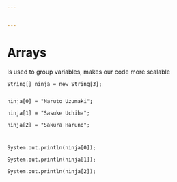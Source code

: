 ```yaml
---


---
```


<h1 id="arrays">Arrays</h1>
<p>Is used to group variables, makes our code more scalable</p>
<pre><code>String[] ninja = new String[3];  
  
ninja[0] = "Naruto Uzumaki";  
ninja[1] = "Sasuke Uchiha";  
ninja[2] = "Sakura Haruno";  
  
System.out.println(ninja[0]);  
System.out.println(ninja[1]);  
System.out.println(ninja[2]);
</code></pre>

